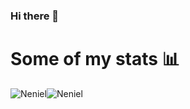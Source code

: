 ### Hi there 👋

<!--
**Neniel/Neniel** is a ✨ _special_ ✨ repository because its `README.md` (this file) appears on your GitHub profile.

Here are some ideas to get you started:

- 🔭 I’m currently working on ...
- 🌱 I’m currently learning ...
- 👯 I’m looking to collaborate on ...
- 🤔 I’m looking for help with ...
- 💬 Ask me about ...
- 📫 How to reach me: ...
- 😄 Pronouns: ...
- ⚡ Fun fact: ...
-->

# Some of my stats 📊
<div style="display:flex">
  <img src="https://github-readme-stats.vercel.app/api?username=Neniel&show_icons=true&locale=en&theme=radical&count_private=true&hide_title=false" alt="Neniel" />
  
  <img src="https://github-readme-stats.vercel.app/api/top-langs?username=Neniel&show_icons=true&locale=en&layout=compact&theme=radical&hide=c" alt="Neniel" />
</div>

